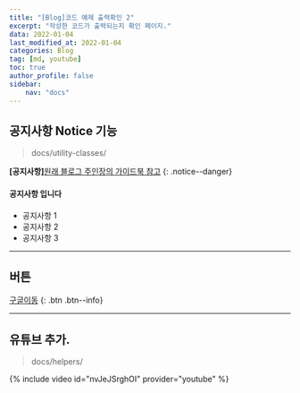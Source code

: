 ```yaml
---
title: "[Blog]코드 예제 출력확인 2"
excerpt: "작성한 코드가 출력되는지 확인 페이지."
data: 2022-01-04
last_modified_at: 2022-01-04
categories: Blog
tag: [md, youtube]
toc: true
author_profile: false
sidebar:
    nav: "docs"
---
```


## 공지사항 Notice 기능

> docs/utility-classes/

**[공지사항]**[원래 블로그 주인장의 가이드북 참고](https://mmistakes.github.io/minimal-mistakes/docs/configuration/)
{: .notice--danger}

<div class="notice--info">
<h4>공지사항 입니다</h4>
<ul>
    <li>공지사항 1</li>
    <li>공지사항 2</li>
    <li>공지사항 3</li>
</ul>
</div>

---

## 버튼

[구글이동](https://www.google.co.kr)
{: .btn .btn--info}

---

## 유튜브 추가.

> docs/helpers/

{% include video id="nvJeJSrghOI" provider="youtube" %}
